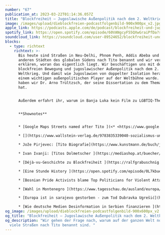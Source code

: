 ```yaml
---
number: "67"
publication_at: 2023-03-22T01:14:36.057Z
title: "Blockfreiheit – Jugoslawische Außenpolitik nach dem 2. Weltkrieg "
image: /images/upload/dieblockfreien-podcastfolgenbild-900x900px_v2.jpg
apple_link: https://podcasts.apple.com/de/podcast/blockfreiheit-und-jugoslawische-au%C3%9Fenpolitik-nach-dem/id1170436903?i=1000605254732
spotify_link: https://open.spotify.com/episode/60VANgcyF55QXwGraiPfDa?si=4ffc22a2bc464bde
soundcloud_link: https://soundcloud.com/user-89524652/blockfreiheit-und-jugoslawische-ausenpolitik-nach-dem-2-weltkrieg
blocks:
  - type: richtext
    richtext: >-
      Bis heute sind Straßen in Neu-Delhi, Phnom Penh, Addis Abeba und vielen
      anderen Städten des globalen Südens nach Tito benannt und wir versuchen zu
      erklären, woran das eigentlich liegt. Wir beschäftigen uns mit der
      blockfreien Bewegung und jugoslawischer Außenpolitik nach dem 2.
      Weltkrieg. Und damit wie Jugoslawien von doppelter Isolation heraus zu
      einem wichtigen außenpolitischen Player auf der Weltbühne wurde. Zu Gast
      haben wir Dr. Arno Trültzsch, der seine Dissertation zu dem Thema verfasst
      hat.


      Außerdem erfahrt ihr, warum in Banja Luka kein Film zu LGBTIQ-Themen gezeigt werden kann, wie es im Wahlkampf in Montenegro so aussieht, wie deutsche Unternehmen Putinpropaganda finanzieren und warum ihr unbedingt Bücher der kürzlich verstorbenen Dubravka Ugrešić lesen solltet.


      **Shownotes**


      * [Google Maps Streets named after Tito ](<* <https://www.google.com/maps/d/viewer?mid=1NHMtY6BDuSZfaxHuM1y6rBH4mog&ll=27.36527378802831%2C13.524220462500004&z=4>>)

      * [](https://www.wallstein-verlag.de/9783835339040-sozialismus-und-blockfreiheit.html)[Sozialismus und Blockfreiheit von Arno Trültzsch](https://www.wallstein-verlag.de/9783835339040-sozialismus-und-blockfreiheit.html)

      * Jože Pirjevec: [Tito Biografie](https://www.kunstmann.de/buch/jo-e__pirjevec-tito-9783956142420/t-0/)

      * Ivan Ivanji: [Titos Dolmetscher ](https://mediashop.at/buecher/titos-dolmetscher-2/)

      * [Déjà-vu-Geschichte zu Blockfreiheit ](https://ralfgrabuschnig.com/blockfreie-staaten/)

      * [Eine Stunde History ](https://open.spotify.com/episode/0L7kbueM4MHU56fF5UdnmT?si=82b1a30d625a4c4b)zu Blockfreiheit 

      * [Bosnian Pride Activists blame Top Politicians for Violent Attack](https://balkaninsight.com/2023/03/20/bosnian-pride-activists-blame-top-politicians-for-violent-attack/) (Balkan Insight) 

      * [Wahl in Montenegro ](https://www.tagesschau.de/ausland/europa/djukanovic-stichwahl-montenegro-101.html)(Tagesschau) 

      * [Europa ist in sarajevo gestorben - zum Tod Dubravka Ugrešić](https://www.nzz.ch/feuilleton/europa-ist-in-sarajevo-gestorben-zum-tod-von-dubravka-ugresic-ld.1731136?reduced=true) (NZZ) 

      * [Wie deutsche Medien Desinformation in Serbien finanzieren ](https://www.tagesschau.de/faktenfinder/serbien-medien-finanzierung-101.html)(Tagesschau)
og_image: /images/upload/dieblockfreien-podcastfolgenbild-900x600px_v2.jpg
og_title: "Blockfreiheit – Jugoslawische Außenpolitik nach dem 2. Weltkrieg "
og_description: "Wir gehen der Frage nach, warum auf der ganzen Welt noch so
  viele Straßen nach Tito benannt sind. "
---
```

